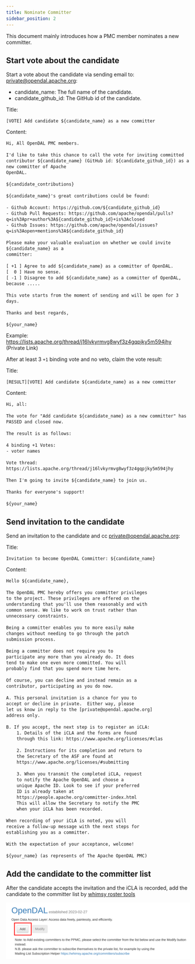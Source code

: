 ```yaml
---
title: Nominate Committer
sidebar_position: 2
---
```


This document mainly introduces how a PMC member nominates a new committer.

## Start vote about the candidate

Start a vote about the candidate via sending email to: <private@opendal.apache.org>:

- candidate_name: The full name of the candidate.
- candidate_github_id: The GitHub id of the candidate.

Title:

```
[VOTE] Add candidate ${candidate_name} as a new committer
```

Content:

```
Hi, All OpenDAL PMC members.
  
I'd like to take this chance to call the vote for inviting committed
contributor ${candidate_name} (GitHub id: ${candidate_github_id}) as a new committer of Apache 
OpenDAL.

${candidate_contributions}

${candidate_name}'s great contributions could be found:

- Github Account: https://github.com/${candidate_github_id}
- Github Pull Requests: https://github.com/apache/opendal/pulls?q=is%3Apr+author%3A${candidate_github_id}+is%3Aclosed
- Github Issues: https://github.com/apache/opendal/issues?q=is%3Aopen+mentions%3A${candidate_github_id}

Please make your valuable evaluation on whether we could invite ${candidate_name} as a
committer:

[ +1 ] Agree to add ${candidate_name} as a committer of OpenDAL.
[  0 ] Have no sense.
[ -1 ] Disagree to add ${candidate_name} as a committer of OpenDAL, because .....

This vote starts from the moment of sending and will be open for 3 days.
 
Thanks and best regards,

${your_name}
```

Example: <https://lists.apache.org/thread/j16lvkyrmvg8wyf3z4gqpjky5m594jhy> (Private Link)

After at least 3 `+1` binding vote and no veto, claim the vote result:

Title:

```
[RESULT][VOTE] Add candidate ${candidate_name} as a new committer
```

Content:

```
Hi, all:

The vote for "Add candidate ${candidate_name} as a new committer" has PASSED and closed now.

The result is as follows:

4 binding +1 Votes:
- voter names

Vote thread: https://lists.apache.org/thread/j16lvkyrmvg8wyf3z4gqpjky5m594jhy

Then I'm going to invite ${candidate_name} to join us.

Thanks for everyone's support!

${your_name}
```

## Send invitation to the candidate

Send an invitation to the candidate and cc <private@opendal.apache.org>:

Title:

```
Invitation to become OpenDAL Committer: ${candidate_name}
```

Content:

```
Hello ${candidate_name},

The OpenDAL PMC hereby offers you committer privileges
to the project. These privileges are offered on the
understanding that you'll use them reasonably and with
common sense. We like to work on trust rather than
unnecessary constraints. 

Being a committer enables you to more easily make 
changes without needing to go through the patch 
submission process.

Being a committer does not require you to 
participate any more than you already do. It does 
tend to make one even more committed. You will 
probably find that you spend more time here.

Of course, you can decline and instead remain as a 
contributor, participating as you do now.

A. This personal invitation is a chance for you to 
accept or decline in private.  Either way, please 
let us know in reply to the [private@opendal.apache.org] 
address only.

B. If you accept, the next step is to register an iCLA:
    1. Details of the iCLA and the forms are found 
    through this link: https://www.apache.org/licenses/#clas

    2. Instructions for its completion and return to 
    the Secretary of the ASF are found at
    https://www.apache.org/licenses/#submitting

    3. When you transmit the completed iCLA, request 
    to notify the Apache OpenDAL and choose a 
    unique Apache ID. Look to see if your preferred 
    ID is already taken at 
    https://people.apache.org/committer-index.html
    This will allow the Secretary to notify the PMC 
    when your iCLA has been recorded.

When recording of your iCLA is noted, you will 
receive a follow-up message with the next steps for 
establishing you as a committer.

With the expectation of your acceptance, welcome!

${your_name} (as represents of The Apache OpenDAL PMC)
```

## Add the candidate to the committer list

After the candidate accepts the invitation and the iCLA is recorded, add the candidate to the committer list by [whimsy roster tools](https://whimsy.apache.org/roster/committee/opendal)

![](roster-add-committer.png)
